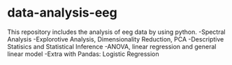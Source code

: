# data-analysis-eeg
This repository includes the analysis of eeg data by using python. 
-Spectral Analysis
-Explorotive Analysis, Dimensionality Reduction, PCA
-Descriptive Statisics and Statistical Inference
-ANOVA, linear regression and general linear model
-Extra with Pandas: Logistic Regression
